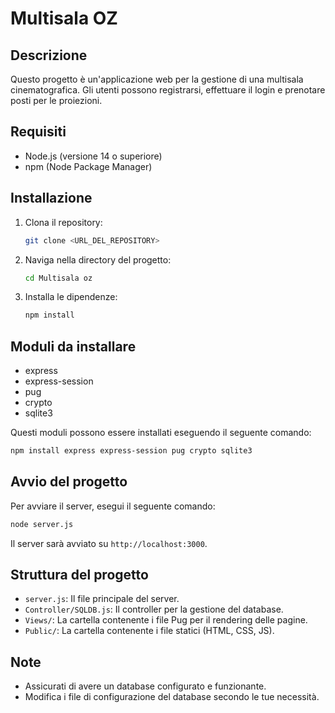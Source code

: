 # Multisala OZ

## Descrizione
Questo progetto è un'applicazione web per la gestione di una multisala cinematografica. Gli utenti possono registrarsi, effettuare il login e prenotare posti per le proiezioni.

## Requisiti
- Node.js (versione 14 o superiore)
- npm (Node Package Manager)

## Installazione
1. Clona il repository:
    ```bash
    git clone <URL_DEL_REPOSITORY>
    ```
2. Naviga nella directory del progetto:
    ```bash
    cd Multisala oz
    ```
3. Installa le dipendenze:
    ```bash
    npm install
    ```

## Moduli da installare
- express
- express-session
- pug
- crypto
- sqlite3

Questi moduli possono essere installati eseguendo il seguente comando:
```bash
npm install express express-session pug crypto sqlite3
```

## Avvio del progetto
Per avviare il server, esegui il seguente comando:
```bash
node server.js
```

Il server sarà avviato su `http://localhost:3000`.

## Struttura del progetto
- `server.js`: Il file principale del server.
- `Controller/SQLDB.js`: Il controller per la gestione del database.
- `Views/`: La cartella contenente i file Pug per il rendering delle pagine.
- `Public/`: La cartella contenente i file statici (HTML, CSS, JS).

## Note
- Assicurati di avere un database configurato e funzionante.
- Modifica i file di configurazione del database secondo le tue necessità.

